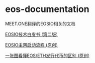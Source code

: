 # eos-documentation


MEET.ONE翻译的EOSIO相关的文档

[EOSIO技术白皮书 (第二版)](EOSIO-whitepaper-2.0-Chinese.md)

[EOSIO主网启动流程 (原创)](EOSIO-BIOS.md)

[一张图看懂EOS/ETH发行代币的区别 (原创)](EOS-TOKEN-FLOW.md)

